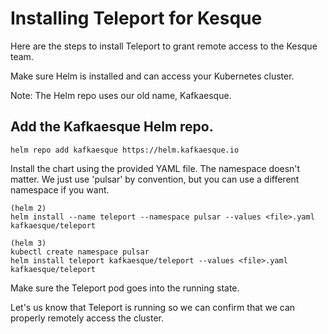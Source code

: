 # Installing Teleport for Kesque
Here are the steps to install Teleport to grant remote access to the Kesque team.

Make sure Helm is installed and can access your Kubernetes cluster.

Note: The Helm repo uses our old name, Kafkaesque.

## Add the Kafkaesque Helm repo.

```
helm repo add kafkaesque https://helm.kafkaesque.io
```

Install the chart using the provided YAML file. The namespace doesn't matter. We just use 'pulsar' by convention, but you can use a different namespace if you want.

```
(helm 2)
helm install --name teleport --namespace pulsar --values <file>.yaml kafkaesque/teleport

(helm 3)
kubectl create namespace pulsar
helm install teleport kafkaesque/teleport --values <file>.yaml kafkaesque/teleport
```

Make sure the Teleport pod goes into the running state.

Let's us know that Teleport is running so we can confirm that we can properly remotely access the cluster.
